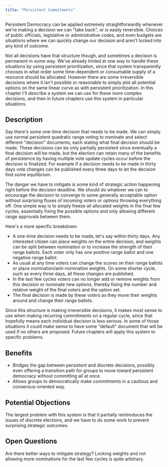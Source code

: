 ```yaml
---
title: "Persistent Commitments"
---
```


Persistent Democracy can be applied extremely straightforwardly whenever we're making a decision we can "take back", or is easily reversible. Choices of public officials, legislative or administrative codes, and even budgets are situations where we can quickly change our decision and aren't locked into any kind of outcome.

Not all decisions have that structure though, and sometimes a decision is permanent in some way. We've already hinted at one way to handle these situations by using persistent prioritization, since that system transparently chooses in what order some time-dependent or consumable supply of a resource should be allocated. However there are some irreversible decisions where it isn't possible or reasonable to simply plot all potential options on the same linear curve as with persistent prioritization. In this chapter I'll describe a system we can use for these more complex decisions, and then in future chapters use this system in particular situations.

## Description

Say there's some one-time decision that needs to be made. We can simply use normal persistent quadratic range voting to nominate and select different "decision" documents, each stating what final decision should be made. These decisions can be only partially persistent since eventually a final decision will be made, but the election can retain many of the benefits of persistence by having multiple vote update cycles occur before the decision is finalized. For example if a decision needs to be made in thirty days vote changes can be published every three days to let the decision find some equilibrium.

The danger we have to mitigate is some kind of strategic action happening right before the decision deadline. We should do whatever we can to encourage the decision to converge to some generally acceptable option without surprising fluxes of incoming voters or options throwing everything off. One simple way is to simply freeze all allocated weights in the final few cycles, essentially fixing the possible options and only allowing different range approvals between them.

Here's a more specific breakdown:

- A one-time decision needs to be made, let's say within thirty days. Any interested citizen can place weights on the entire decision, and weights can be split between nomination or to increase the strength of their range ballots. Each voter only has one positive range ballot and one negative range ballot.
- As usual at any time voters can change the scores on their range ballots or place nomination/anti-nomination weights. On some shorter cycle, such as every three days, all these changes are published.
- In the last few cycles voters can no longer add or remove weights from this decision or nominate new options, thereby fixing the number and relative weight of the final voters and the option set.
- The final decision is made by these voters as they move their weights around and change their range ballots.

Since this structure is making irreversible decisions, it makes most sense to use when making recurring commitments on a regular cycle, since that hopefully means each individual decision is less serious. In some of those situations it could make sense to have some "default" document that will be used if no others are proposed. Future chapters will apply this system to specific problems.

## Benefits

- Bridges the gap between persistent and discrete decisions, possibly even offering a transition path for groups to move toward persistent democracy without committing all at once.
- Allows groups to democratically make commitments in a cautious and consensus-oriented way.

## Potential Objections

The largest problem with this system is that it partially reintroduces the issues of discrete elections, and we have to do some work to prevent surprising strategic outcomes.

## Open Questions

Are there better ways to mitigate strategy? Locking weights and not allowing more nominations for the last few cycles is quite arbitrary.
